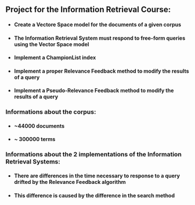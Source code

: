 ## Project for the Information Retrieval Course:
- #### Create a Vectore Space model for the documents of a given corpus
- #### The Information Retrieval System must respond to free-form queries using the Vector Space model
- #### Implement a ChampionList index
- #### Implement a proper Relevance Feedback method to modify the results of a query
- #### Implement a Pseudo-Relevance Feedback method to modify the results of a query

### Informations about the corpus:
- #### ~44000 documents
- #### ~ 300000 terms

### Informations about the 2 implementations of the Information Retrieval Systems:
- #### There are differences in the time necessary to response to a query drifted by the Relevance Feedback algorithm
- #### This difference is caused by the difference in the search method